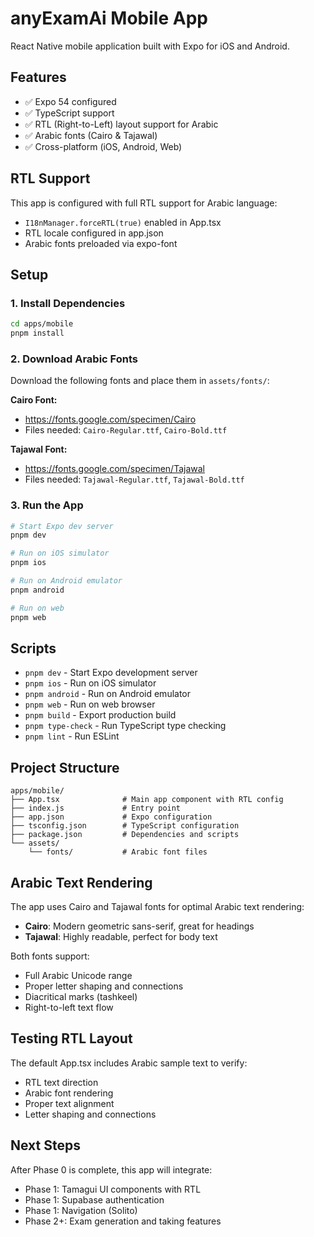 # anyExamAi Mobile App

React Native mobile application built with Expo for iOS and Android.

## Features

- ✅ Expo 54 configured
- ✅ TypeScript support
- ✅ RTL (Right-to-Left) layout support for Arabic
- ✅ Arabic fonts (Cairo & Tajawal)
- ✅ Cross-platform (iOS, Android, Web)

## RTL Support

This app is configured with full RTL support for Arabic language:

- `I18nManager.forceRTL(true)` enabled in App.tsx
- RTL locale configured in app.json
- Arabic fonts preloaded via expo-font

## Setup

### 1. Install Dependencies

```bash
cd apps/mobile
pnpm install
```

### 2. Download Arabic Fonts

Download the following fonts and place them in `assets/fonts/`:

**Cairo Font:**
- https://fonts.google.com/specimen/Cairo
- Files needed: `Cairo-Regular.ttf`, `Cairo-Bold.ttf`

**Tajawal Font:**
- https://fonts.google.com/specimen/Tajawal
- Files needed: `Tajawal-Regular.ttf`, `Tajawal-Bold.ttf`

### 3. Run the App

```bash
# Start Expo dev server
pnpm dev

# Run on iOS simulator
pnpm ios

# Run on Android emulator
pnpm android

# Run on web
pnpm web
```

## Scripts

- `pnpm dev` - Start Expo development server
- `pnpm ios` - Run on iOS simulator
- `pnpm android` - Run on Android emulator
- `pnpm web` - Run on web browser
- `pnpm build` - Export production build
- `pnpm type-check` - Run TypeScript type checking
- `pnpm lint` - Run ESLint

## Project Structure

```
apps/mobile/
├── App.tsx              # Main app component with RTL config
├── index.js             # Entry point
├── app.json             # Expo configuration
├── tsconfig.json        # TypeScript configuration
├── package.json         # Dependencies and scripts
└── assets/
    └── fonts/           # Arabic font files
```

## Arabic Text Rendering

The app uses Cairo and Tajawal fonts for optimal Arabic text rendering:

- **Cairo**: Modern geometric sans-serif, great for headings
- **Tajawal**: Highly readable, perfect for body text

Both fonts support:
- Full Arabic Unicode range
- Proper letter shaping and connections
- Diacritical marks (tashkeel)
- Right-to-left text flow

## Testing RTL Layout

The default App.tsx includes Arabic sample text to verify:
- RTL text direction
- Arabic font rendering
- Proper text alignment
- Letter shaping and connections

## Next Steps

After Phase 0 is complete, this app will integrate:
- Phase 1: Tamagui UI components with RTL
- Phase 1: Supabase authentication
- Phase 1: Navigation (Solito)
- Phase 2+: Exam generation and taking features
